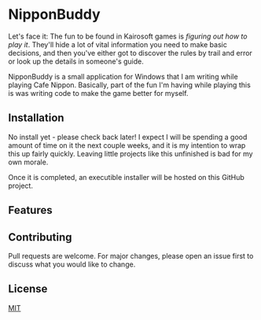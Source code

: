 # NipponBuddy

Let's face it: The fun to be found in Kairosoft games is *figuring out how to play it*.  They'll hide a lot of vital information you need to make basic decisions, and then you've either got to discover the rules by trail and error or look up the details in someone's guide. 

NipponBuddy is a small application for Windows that I am writing while playing Cafe Nippon. Basically, part of the fun I'm having while playing this is was writing code to make the game better for myself.


## Installation

No install yet - please check back later!  I expect I will be spending a good amount of time on it the next couple weeks, and it is my intention to wrap this up fairly quickly.  Leaving little projects like this unfinished is bad for my own morale.

Once it is completed, an executible installer will be hosted on this GitHub project.

## Features


## Contributing
Pull requests are welcome. For major changes, please open an issue first to discuss what you would like to change.


## License
[MIT](https://choosealicense.com/licenses/mit/)
